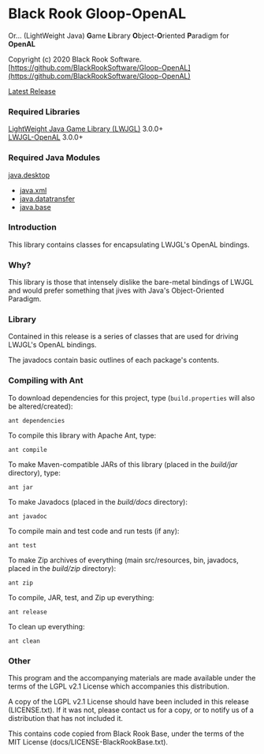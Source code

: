 # Black Rook Gloop-OpenAL
Or... (LightWeight Java) **G**ame **L**ibrary **O**bject-**O**riented **P**aradigm for **OpenAL**

Copyright (c) 2020 Black Rook Software.  
[https://github.com/BlackRookSoftware/Gloop-OpenAL](https://github.com/BlackRookSoftware/Gloop-OpenAL)

[Latest Release](https://github.com/BlackRookSoftware/Gloop-OpenAL/releases/latest)

### Required Libraries

[LightWeight Java Game Library (LWJGL)](https://www.lwjgl.org/download) 3.0.0+  
[LWJGL-OpenAL](https://www.lwjgl.org/download) 3.0.0+


### Required Java Modules

[java.desktop](https://docs.oracle.com/en/java/javase/11/docs/api/java.desktop/module-summary.html)  
* [java.xml](https://docs.oracle.com/en/java/javase/11/docs/api/java.xml/module-summary.html)  
* [java.datatransfer](https://docs.oracle.com/en/java/javase/11/docs/api/java.datatransfer/module-summary.html)  
* [java.base](https://docs.oracle.com/en/java/javase/11/docs/api/java.base/module-summary.html)  


### Introduction

This library contains classes for encapsulating LWJGL's OpenAL bindings.


### Why?

This library is those that intensely dislike the bare-metal bindings of LWJGL and would prefer something
that jives with Java's Object-Oriented Paradigm.


### Library

Contained in this release is a series of classes that are used for driving LWJGL's OpenAL bindings.

The javadocs contain basic outlines of each package's contents.


### Compiling with Ant

To download dependencies for this project, type (`build.properties` will also be altered/created):

	ant dependencies

To compile this library with Apache Ant, type:

	ant compile

To make Maven-compatible JARs of this library (placed in the *build/jar* directory), type:

	ant jar

To make Javadocs (placed in the *build/docs* directory):

	ant javadoc

To compile main and test code and run tests (if any):

	ant test

To make Zip archives of everything (main src/resources, bin, javadocs, placed in the *build/zip* directory):

	ant zip

To compile, JAR, test, and Zip up everything:

	ant release

To clean up everything:

	ant clean
	
### Other

This program and the accompanying materials are made available under the 
terms of the LGPL v2.1 License which accompanies this distribution.

A copy of the LGPL v2.1 License should have been included in this release (LICENSE.txt).
If it was not, please contact us for a copy, or to notify us of a distribution
that has not included it. 

This contains code copied from Black Rook Base, under the terms of the MIT License (docs/LICENSE-BlackRookBase.txt).
